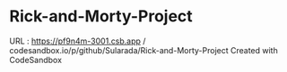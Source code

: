 # Rick-and-Morty-Project
URL : https://pf9n4m-3001.csb.app / codesandbox.io/p/github/Sularada/Rick-and-Morty-Project
Created with CodeSandbox
